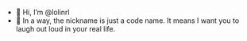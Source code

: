 - 👋 Hi, I’m @lolinrl
- 👀 In a way, the nickname is just a code name. It means I want you to laugh out loud in your real life.

<!---
lolinrl/lolinrl is a ✨ special ✨ repository because its `README.md` (this file) appears on your GitHub profile.
You can click the Preview link to take a look at your changes.
--->
